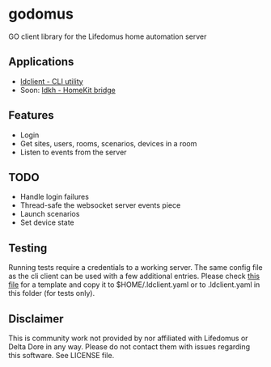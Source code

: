 # godomus
GO client library for the Lifedomus home automation server

## Applications
- [ldclient - CLI utility](https://github.com/sgrimee/godomus/tree/master/ldclient)
- Soon: [ldkh - HomeKit bridge](https://github.com/sgrimee/godomus/tree/master/ldhk)

## Features
- Login
- Get sites, users, rooms, scenarios, devices in a room
- Listen to events from the server

## TODO
- Handle login failures
- Thread-safe the websocket server events piece
- Launch scenarios
- Set device state

## Testing

Running tests require a credentials to a working server. The same config file as the cli client can be used with a few additional entries. Please check [this file](test_config_template.yaml) for a template and copy it to $HOME/.ldclient.yaml or to .ldclient.yaml in this folder (for tests only).

## Disclaimer

This is community work not provided by nor affiliated with Lifedomus or Delta Dore in any way. Please do not contact them with issues regarding this software. See LICENSE file.